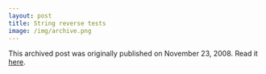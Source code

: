 ```yaml
---
layout: post
title: String reverse tests
image: /img/archive.png
---
```

This archived post was originally published on November 23, 2008. Read it [here](/alex.ciobanu.org/index6c46.html).
